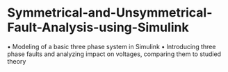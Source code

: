 # Symmetrical-and-Unsymmetrical-Fault-Analysis-using-Simulink
•	Modeling of a basic three phase system in Simulink 
•	Introducing three phase faults and analyzing impact on voltages, comparing them to studied theory
